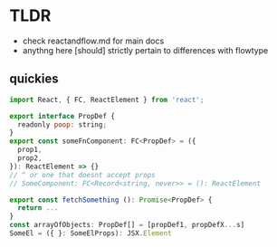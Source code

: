 # TLDR

- check reactandflow.md for main docs
- anythng here [should] strictly pertain to differences with flowtype

## quickies

```js
import React, { FC, ReactElement } from 'react';

export interface PropDef {
  readonly poop: string;
}
export const someFnComponent: FC<PropDef> = ({
  prop1,
  prop2,
}): ReactElement => {}
// ^ or one that doesnt accept props
// SomeComponent: FC<Record<string, never>> = (): ReactElement

export const fetchSomething (): Promise<PropDef> {
  return ...
}
const arrayOfObjects: PropDef[] = [propDef1, propDefX...s]
SomeEl = ({ }: SomeElProps): JSX.Element
```
